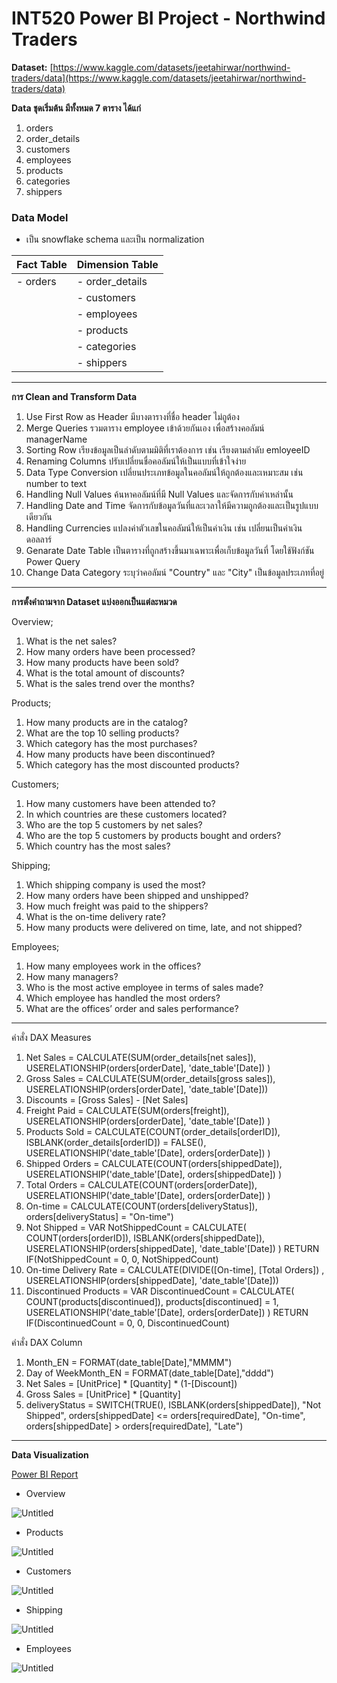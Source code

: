 # INT520 Power BI Project - Northwind Traders

**Dataset:** [https://www.kaggle.com/datasets/jeetahirwar/northwind-traders/data](https://www.kaggle.com/datasets/jeetahirwar/northwind-traders/data)

**Data ชุดเริ่มต้น มีทั้งหมด 7 ตาราง ได้แก่**

1. orders
2. order_details
3. customers
4. employees
5. products
6. categories
7. shippers

### Data Model

- เป็น snowflake schema และเป็น normalization

| Fact Table | Dimension Table |
| --- | --- |
| - orders | - order_details |
|  | - customers |
|  | - employees |
|  | - products |
|  | - categories |
|  | - shippers |


---

**การ Clean and Transform Data**

1. Use First Row as Header มีบางตารางที่ชื่อ header ไม่ถูต้อง
2. Merge Queries รวมตาราง employee เข้าด้วยกันเอง เพื่อสร้างคอลัมน์ managerName 
3. Sorting Row เรียงข้อมูลเป็นลำดับตามมิติที่เราต้องการ เช่น เรียงตามลำดับ emloyeeID 
4. Renaming Columns ปรับเปลี่ยนชื่อคอลัมน์ให้เป็นแบบที่เข้าใจง่าย
5. Data Type Conversion เปลี่ยนประเภทข้อมูลในคอลัมน์ให้ถูกต้องและเหมาะสม เช่น number to text
6. Handling Null Values ค้นหาคอลัมน์ที่มี Null Values และจัดการกับค่าเหล่านั้น
7. Handling Date and Time จัดการกับข้อมูลวันที่และเวลาให้มีความถูกต้องและเป็นรูปแบบเดียวกัน
8. Handling Currencies แปลงค่าตัวเลขในคอลัมน์ให้เป็นค่าเงิน เช่น เปลี่ยนเป็นค่าเงินดอลลาร์
9. Genarate Date Table เป็นตารางที่ถูกสร้างขึ้นมาเฉพาะเพื่อเก็บข้อมูลวันที่ โดยใช้ฟังก์ชัน Power Query
10. Change Data Category ระบุว่าคอลัมน์ "Country" และ "City" เป็นข้อมูลประเภทที่อยู่

---

**การตั้งคำถามจาก Dataset แบ่งออกเป็นแต่ละหมวด**

Overview;

1. What is the net sales?
2. How many orders have been processed?
3. How many products have been sold?
4. What is the total amount of discounts?
5. What is the sales trend over the months?

Products;

1. How many products are in the catalog?
2. What are the top 10 selling products?
3. Which category has the most purchases?
4. How many products have been discontinued?
5. Which category has the most discounted products?

Customers;

1. How many customers have been attended to?
2. In which countries are these customers located?
3. Who are the top 5 customers by net sales?
4. Who are the top 5 customers by products bought and orders?
5. Which country has the most sales?

Shipping;

1. Which shipping company is used the most?
2. How many orders have been shipped and unshipped?
3. How much freight was paid to the shippers?
4. What is the on-time delivery rate?
5. How many products were delivered on time, late, and not shipped?

Employees;

1. How many employees work in the offices?
2. How many managers?
3. Who is the most active employee in terms of sales made?
4. Which employee has handled the most orders?
5. What are the offices’ order and sales performance?

---

คำสั่ง DAX Measures

1. Net Sales = CALCULATE(SUM(order_details[net sales]), USERELATIONSHIP(orders[orderDate], 'date_table'[Date]) )
2. Gross Sales = CALCULATE(SUM(order_details[gross sales]), USERELATIONSHIP(orders[orderDate], 'date_table'[Date]))
3. Discounts = [Gross Sales] - [Net Sales]
4. Freight Paid = CALCULATE(SUM(orders[freight]), USERELATIONSHIP(orders[orderDate], 'date_table'[Date]) )
5. Products Sold = CALCULATE(COUNT(order_details[orderID]), ISBLANK(order_details[orderID]) = FALSE(), USERELATIONSHIP('date_table'[Date], orders[orderDate]) )
6. Shipped Orders = CALCULATE(COUNT(orders[shippedDate]), USERELATIONSHIP('date_table'[Date], orders[shippedDate]) ) 
7. Total Orders = CALCULATE(COUNT(orders[orderDate]), USERELATIONSHIP('date_table'[Date], orders[orderDate]) )
8. On-time = CALCULATE(COUNT(orders[deliveryStatus]), orders[deliveryStatus] = "On-time")
9. Not Shipped =
VAR NotShippedCount =
CALCULATE(
COUNT(orders[orderID]),
ISBLANK(orders[shippedDate]),
USERELATIONSHIP(orders[shippedDate], 'date_table'[Date])
)
RETURN
IF(NotShippedCount = 0, 0, NotShippedCount)
10. On-time Delivery Rate = CALCULATE(DIVIDE([On-time], [Total Orders]) , USERELATIONSHIP(orders[shippedDate], 'date_table'[Date]))
11. Discontinued Products =
VAR DiscontinuedCount =
CALCULATE(
COUNT(products[discontinued]),
products[discontinued] = 1,
USERELATIONSHIP('date_table'[Date], orders[orderDate])
)
RETURN
IF(DiscontinuedCount = 0, 0, DiscontinuedCount)

คำสั่ง DAX Column

1. Month_EN = FORMAT(date_table[Date],"MMMM")
2. Day of WeekMonth_EN = FORMAT(date_table[Date],"dddd")
3. Net Sales = [UnitPrice] * [Quantity] * (1-[Discount])
4. Gross Sales = [UnitPrice] * [Quantity]
5. deliveryStatus = SWITCH(TRUE(),
ISBLANK(orders[shippedDate]), "Not Shipped",
orders[shippedDate] <= orders[requiredDate], "On-time",
orders[shippedDate] > orders[requiredDate], "Late")

---

**Data Visualization** 

[Power BI Report](https://app.powerbi.com/view?r=eyJrIjoiMDQ0ZmJlOTktMTRmOC00ZmE2LWJmZDktYTY5YTg5MDIwZDg2IiwidCI6IjZmNDQzMmRjLTIwZDItNDQxZC1iMWRiLWFjMzM4MGJhNjMzZCIsImMiOjEwfQ==)

- Overview

![Untitled](INT520%20Power%20BI%20Project%201525a134156d4251b61b56d5c2da3ead/Untitled%2013.png)

- Products

![Untitled](INT520%20Power%20BI%20Project%201525a134156d4251b61b56d5c2da3ead/Untitled%2014.png)

- Customers

![Untitled](INT520%20Power%20BI%20Project%201525a134156d4251b61b56d5c2da3ead/Untitled%2015.png)

- Shipping

![Untitled](INT520%20Power%20BI%20Project%201525a134156d4251b61b56d5c2da3ead/Untitled%2016.png)

- Employees

![Untitled](INT520%20Power%20BI%20Project%201525a134156d4251b61b56d5c2da3ead/Untitled%2017.png)
